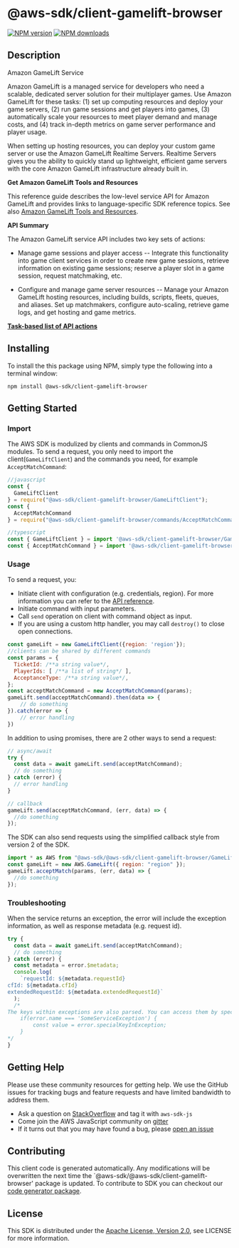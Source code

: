 # @aws-sdk/client-gamelift-browser

[![NPM version](https://img.shields.io/npm/v/@aws-sdk/client-gamelift-browser/preview.svg)](https://www.npmjs.com/package/@aws-sdk/client-gamelift-browser)
[![NPM downloads](https://img.shields.io/npm/dm/@aws-sdk/client-gamelift-browser.svg)](https://www.npmjs.com/package/@aws-sdk/client-gamelift-browser)

## Description

<fullname>Amazon GameLift Service</fullname> <p> Amazon GameLift is a managed service for developers who need a scalable, dedicated server solution for their multiplayer games. Use Amazon GameLift for these tasks: (1) set up computing resources and deploy your game servers, (2) run game sessions and get players into games, (3) automatically scale your resources to meet player demand and manage costs, and (4) track in-depth metrics on game server performance and player usage.</p> <p>When setting up hosting resources, you can deploy your custom game server or use the Amazon GameLift Realtime Servers. Realtime Servers gives you the ability to quickly stand up lightweight, efficient game servers with the core Amazon GameLift infrastructure already built in.</p> <p> <b>Get Amazon GameLift Tools and Resources</b> </p> <p>This reference guide describes the low-level service API for Amazon GameLift and provides links to language-specific SDK reference topics. See also <a href="https://docs.aws.amazon.com/gamelift/latest/developerguide/gamelift-components.html"> Amazon GameLift Tools and Resources</a>.</p> <p> <b>API Summary</b> </p> <p>The Amazon GameLift service API includes two key sets of actions:</p> <ul> <li> <p>Manage game sessions and player access -- Integrate this functionality into game client services in order to create new game sessions, retrieve information on existing game sessions; reserve a player slot in a game session, request matchmaking, etc.</p> </li> <li> <p>Configure and manage game server resources -- Manage your Amazon GameLift hosting resources, including builds, scripts, fleets, queues, and aliases. Set up matchmakers, configure auto-scaling, retrieve game logs, and get hosting and game metrics.</p> </li> </ul> <p> <b> <a href="https://docs.aws.amazon.com/gamelift/latest/developerguide/reference-awssdk.html"> Task-based list of API actions</a> </b> </p>

## Installing

To install the this package using NPM, simply type the following into a terminal window:

```
npm install @aws-sdk/client-gamelift-browser
```

## Getting Started

### Import

The AWS SDK is modulized by clients and commands in CommonJS modules. To send a request, you only need to import the client(`GameLiftClient`) and the commands you need, for example `AcceptMatchCommand`:

```javascript
//javascript
const {
  GameLiftClient
} = require("@aws-sdk/client-gamelift-browser/GameLiftClient");
const {
  AcceptMatchCommand
} = require("@aws-sdk/client-gamelift-browser/commands/AcceptMatchCommand");
```

```javascript
//typescript
const { GameLiftClient } = import '@aws-sdk/client-gamelift-browser/GameLiftClient';
const { AcceptMatchCommand } = import '@aws-sdk/client-gamelift-browser/commands/AcceptMatchCommand';
```

### Usage

To send a request, you:

- Initiate client with configuration (e.g. credentials, region). For more information you can refer to the [API reference][].
- Initiate command with input parameters.
- Call `send` operation on client with command object as input.
- If you are using a custom http handler, you may call `destroy()` to close open connections.

```javascript
const gameLift = new GameLiftClient({region: 'region'});
//clients can be shared by different commands
const params = {
  TicketId: /**a string value*/,
  PlayerIds: [ /**a list of string*/ ],
  AcceptanceType: /**a string value*/,
};
const acceptMatchCommand = new AcceptMatchCommand(params);
gameLift.send(acceptMatchCommand).then(data => {
    // do something
}).catch(error => {
    // error handling
})
```

In addition to using promises, there are 2 other ways to send a request:

```javascript
// async/await
try {
  const data = await gameLift.send(acceptMatchCommand);
  // do something
} catch (error) {
  // error handling
}
```

```javascript
// callback
gameLift.send(acceptMatchCommand, (err, data) => {
  //do something
});
```

The SDK can also send requests using the simplified callback style from version 2 of the SDK.

```javascript
import * as AWS from "@aws-sdk/@aws-sdk/client-gamelift-browser/GameLift";
const gameLift = new AWS.GameLift({ region: "region" });
gameLift.acceptMatch(params, (err, data) => {
  //do something
});
```

### Troubleshooting

When the service returns an exception, the error will include the exception information, as well as response metadata (e.g. request id).

```javascript
try {
  const data = await gameLift.send(acceptMatchCommand);
  // do something
} catch (error) {
  const metadata = error.$metadata;
  console.log(
    `requestId: ${metadata.requestId}
cfId: ${metadata.cfId}
extendedRequestId: ${metadata.extendedRequestId}`
  );
  /*
The keys within exceptions are also parsed. You can access them by specifying exception names:
    if(error.name === 'SomeServiceException') {
        const value = error.specialKeyInException;
    }
*/
}
```

## Getting Help

Please use these community resources for getting help. We use the GitHub issues for tracking bugs and feature requests and have limited bandwidth to address them.

- Ask a question on [StackOverflow](https://stackoverflow.com/questions/tagged/aws-sdk-js) and tag it with `aws-sdk-js`
- Come join the AWS JavaScript community on [gitter](https://gitter.im/aws/aws-sdk-js-v3)
- If it turns out that you may have found a bug, please [open an issue](https://github.com/aws/aws-sdk-js-v3/issues)

## Contributing

This client code is generated automatically. Any modifications will be overwritten the next time the `@aws-sdk/@aws-sdk/client-gamelift-browser' package is updated. To contribute to SDK you can checkout our [code generator package][].

## License

This SDK is distributed under the
[Apache License, Version 2.0](http://www.apache.org/licenses/LICENSE-2.0),
see LICENSE for more information.

[code generator package]: https://github.com/aws/aws-sdk-js-v3/tree/master/packages/service-types-generator
[api reference]: https://docs.aws.amazon.com/AWSJavaScriptSDK/latest/
